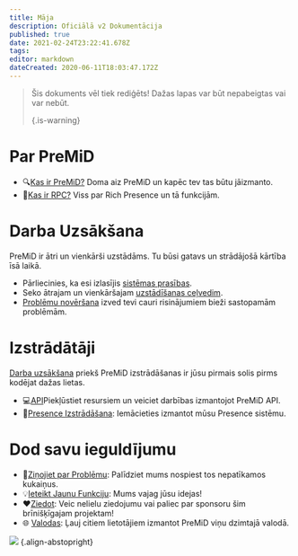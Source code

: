 ```yaml
---
title: Māja
description: Oficiālā v2 Dokumentācija
published: true
date: 2021-02-24T23:22:41.678Z
tags:
editor: markdown
dateCreated: 2020-06-11T18:03:47.172Z
---
```


> Šis dokuments vēl tiek rediģēts! Dažas lapas var būt nepabeigtas vai var nebūt. 
> 
> {.is-warning}

# Par PreMiD
- :mag:[Kas ir PreMiD?](/about) Doma aiz PreMiD un kapēc tev tas būtu jāizmanto.
- :link:[Kas ir RPC?](https://discordapp.com/rich-presence) Viss par Rich Presence un tā funkcijām.

# Darba Uzsākšana

PreMiD ir ātri un vienkārši uzstādāms. Tu būsi gatavs un strādājošā kārtība īsā laikā.

- Pārliecinies, ka esi izlasījis [sistēmas prasības](/install/requirements).
- Seko ātrajam un vienkāršajam [uzstādīšanas ceļvedim](/install).
- [Problēmu novēršana](/troubleshooting) izved tevi cauri risinājumiem bieži sastopamām problēmām.

# Izstrādātāji

[Darba uzsākšana](/dev) priekš PreMiD izstrādāšanas ir jūsu pirmais solis pirms kodējat dažas lietas.

- :computer:[API](/dev/api)Piekļūstiet resursiem un veiciet darbības izmantojot PreMiD API.
- :wrench:[Presence Izstrādāšana](/dev/presence): Iemācieties izmantot mūsu Presence sistēmu.

# Dod savu ieguldījumu
- :bug:[Ziņojiet par Problēmu](https://github.com/PreMiD): Palīdziet mums nospiest tos nepatīkamos kukaiņus.
- :bulb:[Ieteikt Jaunu Funkciju](https://discord.premid.app/): Mums vajag jūsu idejas!
- :heart:[Ziedot](https://www.patreon.com/Timeraa): Veic nelielu ziedojumu vai paliec par sponsoru šim brīnišķīgajam projektam!
- :globe_with_meridians: [Valodas](https://translate.premid.app): Ļauj citiem lietotājiem izmantot PreMiD viņu dzimtajā valodā.

![](https://beta.premid.app/img/logo.2b414dc2.gif) {.align-abstopright}